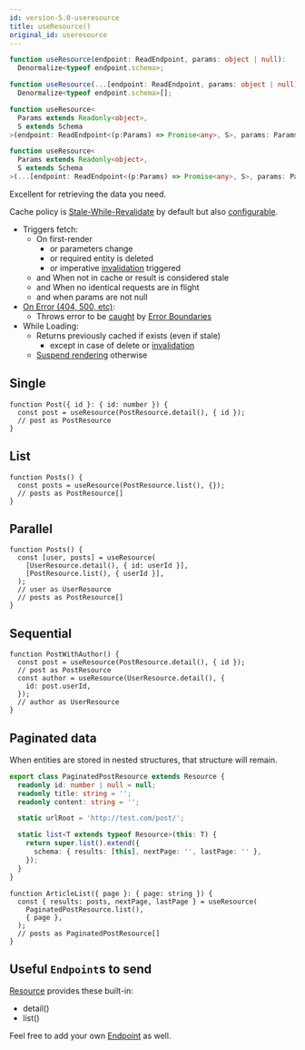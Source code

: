 ```yaml
---
id: version-5.0-useresource
title: useResource()
original_id: useresource
---
```


<!--DOCUSAURUS_CODE_TABS-->
<!--Type-->

```typescript
function useResource(endpoint: ReadEndpoint, params: object | null):
  Denormalize<typeof endpoint.schema>;

function useResource(...[endpoint: ReadEndpoint, params: object | null]):
  Denormalize<typeof endpoint.schema>[];
```

<!--With Generics-->

```typescript
function useResource<
  Params extends Readonly<object>,
  S extends Schema
>(endpoint: ReadEndpoint<(p:Params) => Promise<any>, S>, params: Params | null): Denormalize<S>;

function useResource<
  Params extends Readonly<object>,
  S extends Schema
>(...[endpoint: ReadEndpoint<(p:Params) => Promise<any>, S>, params: Params | null]): Denormalize<S>[];
```

<!--END_DOCUSAURUS_CODE_TABS-->

Excellent for retrieving the data you need.

Cache policy is [Stale-While-Revalidate](https://tools.ietf.org/html/rfc5861) by default but also [configurable](https://resthooks.io/docs/guides/resource-lifetime).

- Triggers fetch:
  - On first-render
    - or parameters change
    - or required entity is deleted
    - or imperative [invalidation](./useInvalidator) triggered
  - and When not in cache or result is considered stale
  - and When no identical requests are in flight
  - and when params are not null
- [On Error (404, 500, etc)](https://www.restapitutorial.com/httpstatuscodes.html):
  - Throws error to be [caught](../guides/network-errors.md) by [Error Boundaries](https://reactjs.org/docs/error-boundaries.html)
- While Loading:
  - Returns previously cached if exists (even if stale)
    - except in case of delete or [invalidation](./useInvalidator)
  - [Suspend rendering](../guides/loading-state.md) otherwise

## Single

```tsx
function Post({ id }: { id: number }) {
  const post = useResource(PostResource.detail(), { id });
  // post as PostResource
}
```

## List

```tsx
function Posts() {
  const posts = useResource(PostResource.list(), {});
  // posts as PostResource[]
}
```

## Parallel

```tsx
function Posts() {
  const [user, posts] = useResource(
    [UserResource.detail(), { id: userId }],
    [PostResource.list(), { userId }],
  );
  // user as UserResource
  // posts as PostResource[]
}
```

## Sequential

```tsx
function PostWithAuthor() {
  const post = useResource(PostResource.detail(), { id });
  // post as PostResource
  const author = useResource(UserResource.detail(), {
    id: post.userId,
  });
  // author as UserResource
}
```

## Paginated data

When entities are stored in nested structures, that structure will remain.

```typescript
export class PaginatedPostResource extends Resource {
  readonly id: number | null = null;
  readonly title: string = '';
  readonly content: string = '';

  static urlRoot = 'http://test.com/post/';

  static list<T extends typeof Resource>(this: T) {
    return super.list().extend({
      schema: { results: [this], nextPage: '', lastPage: '' },
    });
  }
}
```

```tsx
function ArticleList({ page }: { page: string }) {
  const { results: posts, nextPage, lastPage } = useResource(
    PaginatedPostResource.list(),
    { page },
  );
  // posts as PaginatedPostResource[]
}
```

## Useful `Endpoint`s to send

[Resource](./Resource.md#provided-and-overridable-methods) provides these built-in:

- detail()
- list()

Feel free to add your own [Endpoint](api/Endpoint.md) as well.
